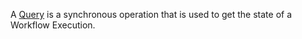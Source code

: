 A [Query](/docs/concepts/what-is-a-query) is a synchronous operation that is used to get the state of a Workflow Execution.
